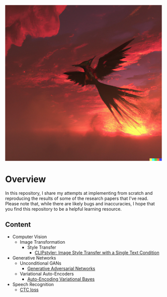 <img src="https://github.com/gonzrubio/ML_Papers/blob/main/DALLE_A_%203D_render_of_a_phoenix_like_humming_bird_flying_over_an_epic_sunset.png" alt="banner" width="100%" height="500">

# Overview

In this repository, I share my attempts at implementing from scratch and reproducing the results of some of the research papers that I've read. Please note that, while there are likely bugs and inaccuracies, I hope that you find this repository to be a helpful learning resource.

## Content

* Computer Vision
  * Image Transformation
    * Style Transfer
      * [CLIPstyler: Image Style Transfer with a Single Text Condition](https://github.com/gonzrubio/ML_Papers/tree/main/Computer_Vision/Image_Transformation/Style_Transfer/CLIPstyler_Kwon_%26_Ye_2022)
* Generative Networks
  * Unconditional GANs
    * [Generative Adversarial Networks](https://github.com/gonzrubio/ML_Papers/tree/main/Generative_Networks/GANs/GANs_Goodfellow_et_al_2014)
  * Variational Auto-Encoders
    * [Auto-Encoding Variational Bayes](https://github.com/gonzrubio/ML_Papers/tree/main/Generative_Networks/Variational_Auto-Encoders/AEVB_Kingma_%26_Welling_2013)
* Speech Recognition
  * [CTC loss](https://github.com/gonzrubio/ML_Papers/tree/main/Speech_Recognition)
